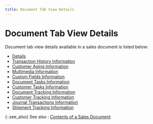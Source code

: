```yaml
---
title: Document Tab View Details
---
```


# Document Tab View Details


Document tab view details available in a sales document is listed below:

- [Details ]({{site.sp_baseurl}}/sales-docs/docs-profile/contents/tab-details/details/details_information_doc_view_details_sales_docs_content.html)
- [Transaction History Information]({{site.sp_baseurl}}/sales-docs/docs-profile/contents/tab-details/trans-hist/history_information_doc_view_details_sales_docs_content.html)
- [Customer Aging Information]({{site.sp_baseurl}}/sales-docs/docs-profile/contents/tab-details/aging/aging_information_doc_view_details_sales_docs_content.html)
- [Multimedia Information]({{site.sp_baseurl}}/sales-docs/docs-profile/contents/tab-details/media/multimedia_information_doc_view_details_sales_docs_contents.html)
- [Custom Fields Information]({{site.sp_baseurl}}/sales-docs/docs-profile/contents/tab-details/cust-flds/custom_fields_information_doc_view_details_sales_docs_contents.html)
- [Document Tasks Information]({{site.sp_baseurl}}/sales-docs/docs-profile/contents/tab-details/tasks/document_tasks_information_doc_view_details_sales_docs_contents.html)
- [Customer Tasks Information]({{site.sp_baseurl}}/sales-docs/docs-profile/contents/tab-details/tasks/customer_tasks_information_doc_view_details_sales_docs_content.html)
- [Document Tracking Information]({{site.sp_baseurl}}/sales-docs/docs-profile/contents/tab-details/trk/document_tracking_information_doc_view_details_sales_docs_contents.html)
- [Customer Tracking Information]({{site.sp_baseurl}}/sales-docs/docs-profile/contents/tab-details/trk/customer_tracking_information_doc_view_details_sales_docs_contents.html)
- [Journal Transactions Information]({{site.sp_baseurl}}/sales-docs/docs-profile/contents/tab-details/jrnl-trans/transactions_information_doc_view_details_sales_docs_contents.html)
- [Shipment Tracking Information]({{site.sp_baseurl}}/sales-docs/docs-profile/contents/tab-details/ship-trk/shipment_tracking_information_doc_view_details_sales_docs_contents.html)



{:.see_also}
See also
: [Contents of a Sales Document]({{site.sp_baseurl}}/sales-docs/docs-profile/contents/contents_of_a_sales_document_sales_content.html)
